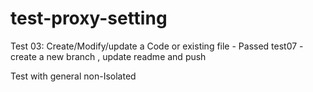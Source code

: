 # test-proxy-setting

Test 03: Create/Modify/update a Code or existing file - Passed
test07 - create a new branch , update readme and push


Test with general non-Isolated
